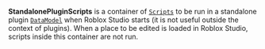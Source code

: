 **StandalonePluginScripts** is a container of [`Scripts`](https://create.roblox.com/docs/reference/engine/classes/Script) to be run
in a standalone plugin [`DataModel`](https://create.roblox.com/docs/reference/engine/classes/DataModel) when Roblox Studio starts (it is not
useful outside the context of plugins). When a place to be edited is loaded in
Roblox Studio, scripts inside this container are not run.
